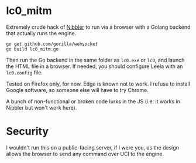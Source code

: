 # lc0_mitm

Extremely crude hack of [Nibbler](https://github.com/fohristiwhirl/nibbler) to run via a browser with a Golang backend that actually runs the engine.

```
go get github.com/gorilla/websocket
go build lc0_mitm.go
```

Then run the Go backend in the same folder as `lc0.exe` or `lc0`, and launch the HTML file in a browser. If needed, you should configure Leela with an `lc0.config` file.

Tested on Firefox only, for now. Edge is known not to work. I refuse to install Google software, so someone else will have to try Chrome.

A bunch of non-functional or broken code lurks in the JS (i.e. it works in Nibbler but won't work here).

# Security

I wouldn't run this on a public-facing server, if I were you, as the design allows the browser to send any command over UCI to the engine.
